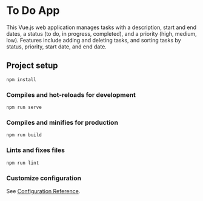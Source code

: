 # To Do App

This Vue.js web application manages tasks with a description, start and end dates, a status (to do, in progress, completed), and a priority (high, medium, low). Features include adding and deleting tasks, and sorting tasks by status, priority, start date, and end date.

## Project setup
```
npm install
```

### Compiles and hot-reloads for development
```
npm run serve
```

### Compiles and minifies for production
```
npm run build
```

### Lints and fixes files
```
npm run lint
```


### Customize configuration
See [Configuration Reference](https://cli.vuejs.org/config/).
